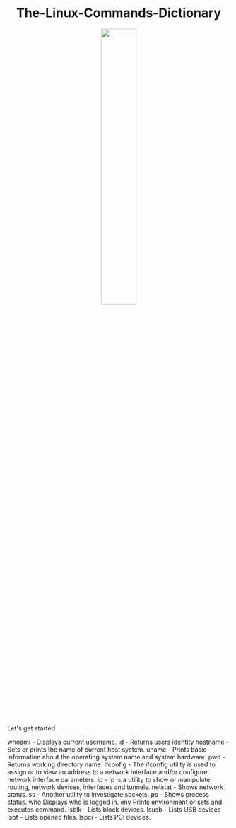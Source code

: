 <center>
    <h1>The-Linux-Commands-Dictionary</h1>
</center>

<center>
    <img src="Label.jpeg" width="40%">
</center>
<body>
    <p>Let's get started </p>
</body>

<p>
whoami	- Displays current username.
id	- Returns users identity
hostname	- Sets or prints the name of current host system.
uname	- Prints basic information about the operating system name and system hardware.
pwd	- Returns working directory name.
ifconfig	- The ifconfig utility is used to assign or to view an address to a network interface and/or configure network interface parameters.
ip	- Ip is a utility to show or manipulate routing, network devices, interfaces and tunnels.
netstat	- Shows network status.
ss	- Another utility to investigate sockets.
ps	- Shows process status.
who	Displays who is logged in.
env	Prints environment or sets and executes command.
lsblk	- Lists block devices.
lsusb	- Lists USB devices
lsof	- Lists opened files.
lspci	- Lists PCI devices.
</p>
